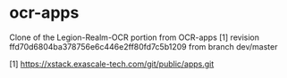 # ocr-apps
Clone of the Legion-Realm-OCR portion from OCR-apps [1] revision ffd70d6804ba378756e6c446e2ff80fd7c5b1209 from branch dev/master

[1] https://xstack.exascale-tech.com/git/public/apps.git
